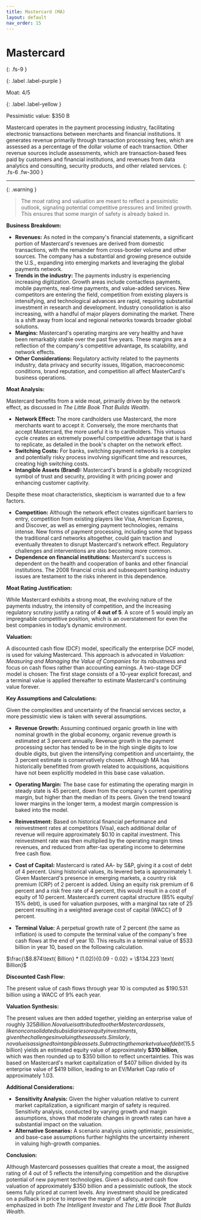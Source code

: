 ```yaml
---
title: Mastercard (MA)
layout: default
nav_order: 15
---
```


# Mastercard
{: .fs-9 }

{: .label .label-purple }

Moat: 4/5

{: .label .label-yellow }

Pessimistic value: $350 B

Mastercard operates in the payment processing industry, facilitating electronic transactions between merchants and financial institutions.  It generates revenue primarily through transaction processing fees, which are assessed as a percentage of the dollar volume of each transaction. Other revenue sources include assessments, which are transaction-based fees paid by customers and financial institutions, and revenues from data analytics and consulting, security products, and other related services.
{: .fs-6 .fw-300 }

---

{: .warning } 
>The moat rating and valuation are meant to reflect a pessimistic outlook, signaling potential competitive pressures and limited growth. This ensures that some margin of safety is already baked in.


**Business Breakdown:**

* **Revenues:** As noted in the company's financial statements, a significant portion of Mastercard's revenues are derived from domestic transactions, with the remainder from cross-border volume and other sources.  The company has a substantial and growing presence outside the U.S., expanding into emerging markets and leveraging the global payments network. 
* **Trends in the industry:**  The payments industry is experiencing increasing digitization. Growth areas include contactless payments, mobile payments, real-time payments, and value-added services.  New competitors are entering the field, competition from existing players is intensifying, and technological advances are rapid, requiring substantial investment in research and development. Industry consolidation is also increasing, with a handful of major players dominating the market. There is a shift away from local and regional networks towards broader global solutions.
* **Margins:** Mastercard's operating margins are very healthy and have been remarkably stable over the past five years.  These margins are a reflection of the company's competitive advantage, its scalability, and network effects.
* **Other Considerations:** Regulatory activity related to the payments industry, data privacy and security issues, litigation, macroeconomic conditions, brand reputation, and competition all affect MasterCard's business operations.

**Moat Analysis:**

Mastercard benefits from a wide moat, primarily driven by the network effect, as discussed in *The Little Book That Builds Wealth*. 

* **Network Effect:** The more cardholders use Mastercard, the more merchants want to accept it. Conversely, the more merchants that accept Mastercard, the more useful it is to cardholders. This virtuous cycle creates an extremely powerful competitive advantage that is hard to replicate, as detailed in the book's chapter on the network effect.
* **Switching Costs:** For banks, switching payment networks is a complex and potentially risky process involving significant time and resources, creating high switching costs.
* **Intangible Assets (Brand):** Mastercard's brand is a globally recognized symbol of trust and security, providing it with pricing power and enhancing customer captivity.

Despite these moat characteristics, skepticism is warranted due to a few factors. 

* **Competition:** Although the network effect creates significant barriers to entry, competition from existing players like Visa, American Express, and Discover, as well as emerging payment technologies, remains intense. New forms of payment processing, including some that bypass the traditional card networks altogether, could gain traction and eventually threaten to disrupt Mastercard's network effect. Regulatory challenges and interventions are also becoming more common. 
* **Dependence on financial institutions:** Mastercard's success is dependent on the health and cooperation of banks and other financial institutions. The 2008 financial crisis and subsequent banking industry issues are testament to the risks inherent in this dependence.


**Moat Rating Justification:**

While Mastercard exhibits a strong moat, the evolving nature of the payments industry, the intensity of competition, and the increasing regulatory scrutiny justify a rating of **4 out of 5**.  A score of 5 would imply an impregnable competitive position, which is an overstatement for even the best companies in today’s dynamic environment.

**Valuation:**

A discounted cash flow (DCF) model, specifically the enterprise DCF model, is used for valuing Mastercard.  This approach is advocated in *Valuation: Measuring and Managing the Value of Companies* for its robustness and focus on cash flows rather than accounting earnings.  A two-stage DCF model is chosen: The first stage consists of a 10-year explicit forecast, and a terminal value is applied thereafter to estimate Mastercard's continuing value forever.

**Key Assumptions and Calculations:**

Given the complexities and uncertainty of the financial services sector, a more pessimistic view is taken with several assumptions.

* **Revenue Growth:**  Assuming continued organic growth in line with nominal growth in the global economy, organic revenue growth is estimated at 3 percent annually. Revenue growth in the payment processing sector has tended to be in the high single digits to low double digits, but given the intensifying competition and uncertainty, the 3 percent estimate is conservatively chosen. Although MA has historically benefitted from growth related to acquisitions, acquisitions have not been explicitly modeled in this base case valuation.

* **Operating Margin:** The base case for estimating the operating margin in steady state is 45 percent, down from the company's current operating margin, but higher than the median of its peers. Given the trend toward lower margins in the longer term, a modest margin compression is baked into the model. 

* **Reinvestment:** Based on historical financial performance and reinvestment rates at competitors (Visa), each additional dollar of revenue will require approximately $0.10 in capital investment. This reinvestment rate was then multiplied by the operating margin times revenues, and reduced from after-tax operating income to determine free cash flow.

* **Cost of Capital:** Mastercard is rated AA- by S&P, giving it a cost of debt of 4 percent. Using historical values, its levered beta is approximately 1. Given Mastercard's presence in emerging markets, a country risk premium (CRP) of 2 percent is added. Using an equity risk premium of 6 percent and a risk free rate of 4 percent, this would result in a cost of equity of 10 percent.  Mastercard’s current capital structure (85% equity/ 15% debt), is used for valuation purposes, with a marginal tax rate of 25 percent resulting in a weighted average cost of capital (WACC) of 9 percent.

* **Terminal Value:** A perpetual growth rate of 2 percent (the same as inflation) is used to compute the terminal value of the company's free cash flows at the end of year 10. This results in a terminal value of $533 billion in year 10, based on the following calculation.

$\frac{\$8.874\text{ Billion} * (1.02)}{0.09 - 0.02} = \$134.223 \text{ Billion}$

**Discounted Cash Flow:**

The present value of cash flows through year 10 is computed as $190.531 billion using a WACC of 9% each year.


**Valuation Synthesis:**

The present values are then added together, yielding an enterprise value of roughly $325 Billion. No value is attributed to other Mastercard assets, like nonconsolidated subsidiaries or equity investments, given the challenges in valuing these assets.  Similarly, no value is assigned to intangible assets. Subtracting the market value of debt ($15.5 billion) yields an estimated equity value of approximately **$310 billion**, which was then rounded up to $350 billion to reflect uncertainties. This was based on  Mastercard's market capitalization of $407 billion divided by its enterprise value of $419 billion, leading to an EV/Market Cap ratio of approximately 1.03.

**Additional Considerations:**

* **Sensitivity Analysis:** Given the higher valuation relative to current market capitalization, a significant margin of safety is required. Sensitivity analysis, conducted by varying growth and margin assumptions, shows that moderate changes in growth rates can have a substantial impact on the valuation.
* **Alternative Scenarios:** A scenario analysis using optimistic, pessimistic, and base-case assumptions further highlights the uncertainty inherent in valuing high-growth companies.

**Conclusion:**

Although Mastercard possesses qualities that create a moat,  the assigned rating of 4 out of 5 reflects the intensifying competition and the disruptive potential of new payment technologies.  Given a discounted cash flow valuation of approximately $350 billion and a pessimistic outlook, the stock seems fully priced at current levels. Any investment should be predicated on a pullback in price to improve the margin of safety, a principle emphasized in both *The Intelligent Investor* and *The Little Book That Builds Wealth*.
